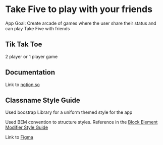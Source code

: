 # Take Five to play with your friends

App Goal: Create arcade of games where the user share their status and can play
Take Five with friends

## Tik Tak Toe

2 player or 1 player game

## Documentation

Link to
[notion.so](https://utopian-bit-fdc.notion.site/Take-Five-717cf4058b2146b7a85d807b08c2b2e6)

## Classname Style Guide

Used boostrap Library for a uniform themed style for the app

Used BEM convention to structure styles. Reference in the
[Block Element Modifier Style Guide](http://getbem.com/introduction/)

Link to
[Figma](https://www.figma.com/file/1BHNcHHvWU71FQqDLJf1WC/Manigames?node-id=0%3A1)
